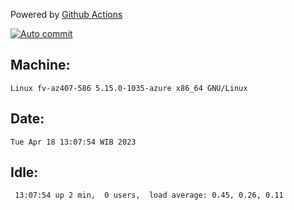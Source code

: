 Powered by [Github Actions](https://github.com/features/actions)

[![Auto commit](https://github.com/hiage/workstation/workflows/Auto%20commit/badge.svg)](https://github.com/hiage/workstation/actions?query=workflow%3A%22Auto+commit%22)

## Machine:
```
Linux fv-az407-586 5.15.0-1035-azure x86_64 GNU/Linux
```
## Date:
```
Tue Apr 18 13:07:54 WIB 2023
```
## Idle:
```
 13:07:54 up 2 min,  0 users,  load average: 0.45, 0.26, 0.11
```
